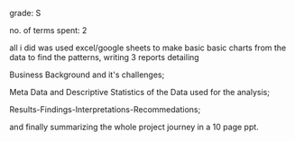 grade: S

no. of terms spent: 2 

all i did was used excel/google sheets to make basic basic charts from the data to find the patterns, writing 3 reports detailing 

Business Background and it's challenges;

Meta Data and Descriptive Statistics of the Data used for the analysis; 

Results-Findings-Interpretations-Recommedations;

and finally summarizing the whole project journey in a 10 page ppt.
